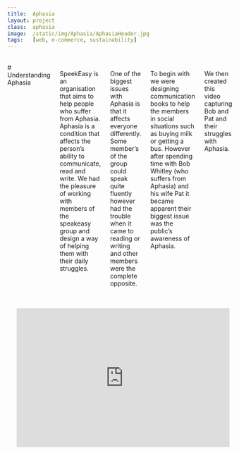 ```yaml
---
title:  Aphasia
layout: project
class:  aphasia
image:  /static/img/Aphasia/AphasiaHeader.jpg
tags:   [web, e-commerce, sustainability]
---
```


<div class="row">
  <div class="two columns">&nbsp;</div>
  <div class="eight columns" markdown="1">
# Understanding Aphasia

SpeekEasy is an organisation that aims to help people who suffer from Aphasia. Aphasia is a condition that affects the person’s ability to communicate, read and write. We had the pleasure of working with members of the speakeasy group and design a way of helping them with their daily struggles. 

One of the biggest issues with Aphasia is that it affects everyone differently. Some member’s of the group could speak quite fluently however had the trouble when it came to reading or writing and other members were the complete opposite.

To begin with we were designing communication books to help the members in social situations such as buying milk or getting a bus. However after spending time with Bob Whitley (who suffers from Aphasia) and his wife Pat it became apparent their biggest issue was the public’s awareness of Aphasia.

We then created this video capturing Bob and Pat and their struggles with Aphasia.
  </div>
  <div class="two columns">&nbsp;</div>
</div>


<div class="row">
  <div class="two columns">&nbsp;</div>
  <div class="eight columns">
    <div style="margin-bottom:2.5rem"></div>
    <iframe src="https://player.vimeo.com/video/22383003" width="560" height="315" frameborder="0" webkitallowfullscreen mozallowfullscreen allowfullscreen></iframe>
    </div>
  <div class="two columns">&nbsp;</div>
</div>


